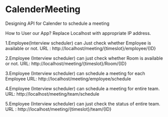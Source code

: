 # CalenderMeeting
Designing API for Calender to schedule a meeting

How to User our App?
Replace Localhost with appropriate IP address.

1.Employee(Interview scheduler) can Just check whether Employee is available or not. 
URL : http://localhost/meeting/{timeslot}/employee/{ID}

2.Employee (Interview scheduler) can just check whether Room is available or not.
URL: http://localhost/meeting/{timeslot}/Room/{ID}

3.Employee (Interview scheduler) can schedule a meeting for each Employee
URL: http://localhost/meeting/employee/schedule

4.Employee (Interview scheduler) can schedule a meeting for entire team.
URL: http://localhost/meeting/team/schedule

5.Employee (Interview scheduler) can just check the status of entire team.
URL : http://localhost/meeting/{timeslot}/team/{ID}
